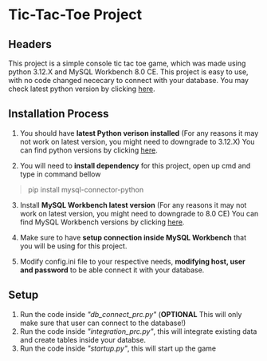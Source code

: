 # Tic-Tac-Toe Project

## Headers
This project is a simple console tic tac toe game, which was made using python 3.12.X and MySQL Workbench 8.0 CE. This project is easy to use, with no code changed nececary to connect with your database.
You may check latest python version by clicking [here](https://www.python.org/downloads/).

## Installation Process

1. You should have **latest Python verison installed** (For any reasons it may not work on latest version, you might need to downgrade to 3.12.X) You can find python versions by clicking [here](https://www.python.org/downloads/).

2. You will need to **install dependency** for this project, open up cmd and type in command bellow

>pip install mysql-connector-python

3. Install **MySQL Workbench latest version** (For any reasons it may not work on latest version, you might need to downgrade to 8.0 CE) You can find MySQL Workbench versions by clicking [here](https://www.mysql.com/products/workbench/).

4. Make sure to have **setup connection inside MySQL Workbench** that you will be using for this project.

5. Modify config.ini file to your respective needs, **modifying host, user and password** to be able connect it with your database.

## Setup

1. Run the code inside *"db_connect_prc.py"* (**OPTIONAL** This will only make sure that user can connect to the database!)
2. Run the code inside *"integration_prc.py"*, this will integrate existing data and create tables inside your databse.
3. Run the code inside *"startup.py"*, this will start up the game

